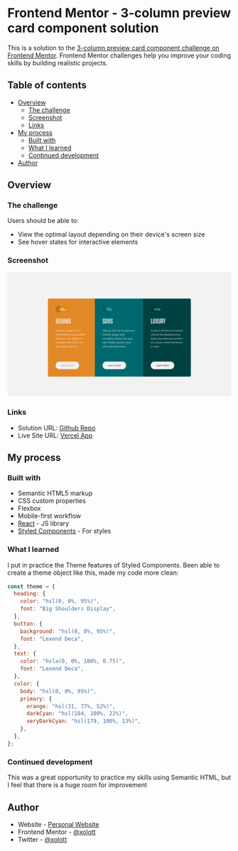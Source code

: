 # Frontend Mentor - 3-column preview card component solution

This is a solution to the [3-column preview card component challenge on Frontend Mentor](https://www.frontendmentor.io/challenges/3column-preview-card-component-pH92eAR2-). Frontend Mentor challenges help you improve your coding skills by building realistic projects.

## Table of contents

- [Overview](#overview)
  - [The challenge](#the-challenge)
  - [Screenshot](#screenshot)
  - [Links](#links)
- [My process](#my-process)
  - [Built with](#built-with)
  - [What I learned](#what-i-learned)
  - [Continued development](#continued-development)
- [Author](#author)

## Overview

### The challenge

Users should be able to:

- View the optimal layout depending on their device's screen size
- See hover states for interactive elements

### Screenshot

![](./screenshot.png)

### Links

- Solution URL: [Github Repo](https://github.com/xolott/fm-3-column-preview-card-component)
- Live Site URL: [Vercel App](https://fm-3-column-preview-card-component-orpin.vercel.app/)

## My process

### Built with

- Semantic HTML5 markup
- CSS custom properties
- Flexbox
- Mobile-first workflow
- [React](https://reactjs.org/) - JS library
- [Styled Components](https://styled-components.com/) - For styles

### What I learned

I put in practice the Theme features of Styled Components. Been able to create a theme object like this, made my code more clean:

```js
const theme = {
  heading: {
    color: "hsl(0, 0%, 95%)",
    font: "Big Shoulders Display",
  },
  button: {
    background: "hsl(0, 0%, 95%)",
    font: "Lexend Deca",
  },
  text: {
    color: "hsla(0, 0%, 100%, 0.75)",
    font: "Lexend Deca",
  },
  color: {
    body: "hsl(0, 0%, 95%)",
    primary: {
      orange: "hsl(31, 77%, 52%)",
      darkCyan: "hsl(184, 100%, 22%)",
      veryDarkCyan: "hsl(179, 100%, 13%)",
    },
  },
};
```

### Continued development

This was a great opportunity to practice my skills using Semantic HTML, but I feel that there is a huge room for improvement

## Author

- Website - [Personal Website](https://truyol.dev)
- Frontend Mentor - [@xolott](https://www.frontendmentor.io/profile/xolott)
- Twitter - [@xolott](https://www.twitter.com/xolott)
